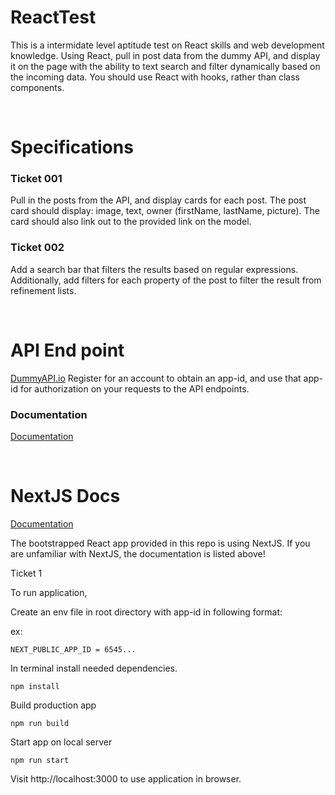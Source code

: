 # ReactTest
This is a intermidate level aptitude test on React skills and web development knowledge. Using React, pull in post data from the dummy API, and display it on the page with the ability to text search and filter dynamically based on the incoming data. You should use React with hooks, rather than class components.

<br>

# Specifications

### Ticket 001
Pull in the posts from the API, and display cards for each post. The post card should display: image, text, owner (firstName, lastName, picture). The card should also link out to the provided link on the model.


### Ticket 002
Add a search bar that filters the results based on regular expressions. Additionally, add filters for each property of the post to filter the result from refinement lists.

<br>

# API End point
[DummyAPI.io](https://dummyapi.io/)
Register for an account to obtain an app-id, and use that app-id for authorization on your requests to the API endpoints.

### Documentation
[Documentation](https://dummyapi.io/documentation/static-data-api)

<br>

# NextJS Docs
[Documentation](https://nextjs.org/docs/getting-started)

The bootstrapped React app provided in this repo is using NextJS. If you are unfamiliar with NextJS, the documentation is listed above!


Ticket 1 

To run application, 

Create an env file in root directory with app-id in following format:

ex: 
```
NEXT_PUBLIC_APP_ID = 6545...
```

In terminal install needed dependencies.

```
npm install
```

Build production app 

```
npm run build
```

Start app on local server
```
npm run start
```

Visit  http://localhost:3000 to use application in browser. 